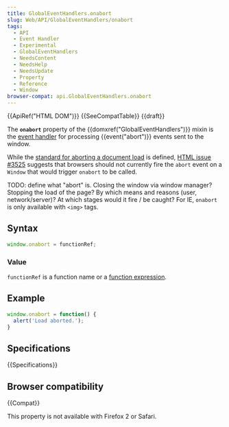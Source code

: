 ```yaml
---
title: GlobalEventHandlers.onabort
slug: Web/API/GlobalEventHandlers/onabort
tags:
  - API
  - Event Handler
  - Experimental
  - GlobalEventHandlers
  - NeedsContent
  - NeedsHelp
  - NeedsUpdate
  - Property
  - Reference
  - Window
browser-compat: api.GlobalEventHandlers.onabort
---
```

{{ApiRef("HTML DOM")}} {{SeeCompatTable}} {{draft}}

The **`onabort`** property of the
{{domxref("GlobalEventHandlers")}} mixin is the [event handler](/en-US/docs/Web/Events/Event_handlers) for
processing {{event("abort")}} events sent to the window.

While the [standard
for aborting a document load](https://html.spec.whatwg.org/multipage/browsing-the-web.html#abort-a-document) is defined, [HTML issue #3525](https://github.com/whatwg/html/issues/3525) suggests that
browsers should not currently fire the `abort` event on a `Window`
that would trigger `onabort` to be called.

TODO: define what "abort" is. Closing the window via window manager? Stopping the load
of the page? By which means and reasons (user, network/server)? At which stages would it
fire / be caught? For IE, `onabort` is only available with
`<img>` tags.

## Syntax

```js
window.onabort = functionRef;
```

### Value

`functionRef` is a function name or a [function
expression](/en-US/docs/Web/JavaScript/Reference/Operators/function).

## Example

```js
window.onabort = function() {
  alert('Load aborted.');
}
```

## Specifications

{{Specifications}}

## Browser compatibility

{{Compat}}

This property is not available with Firefox 2 or Safari.
